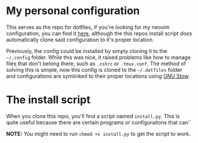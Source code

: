 # My personal configuration

This serves as the repo for dotfiles, if you're looking for my neovim configuration, you can find it [here](https://github.com/ahoodatheguy/cybervim), although the this repos install script *does* automatically clone said configuration to it's proper location.

Previously, the config could be installed by simply cloning it to the `~/.config` folder. While this was nice, it raised problems like how to manage files that don't belong there, such as `.zshrc` or `.tmux.conf`.
The method of solving this is simple, now this config is cloned to the `~/.dotfiles` folder and configurations are symlinked to their proper locations using [GNU Stow](https://www.gnu.org/software/stow/).

# The install script
When you clone this repo, you'll find a script named `install.py`. This is quite useful because there are certain programs or configuraitons that can'`


**NOTE:** You might need to run `chmod +x install.py` to get the script to work.

